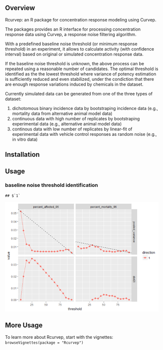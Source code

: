 
Overview
--------

Rcurvep: an R package for concentration response modeling using Curvep.

The packages provides an R interface for processing concentration response data using Curvep, a response noise filtering algorithm.

With a predefined baseline noise threshold (or minimum response threshold) in an experiment, it allows to calculate activity (with confidence interval) based on original or simulated concentration response data.

If the baseline noise threshold is unknown, the above process can be repeated using a reasonable number of candidates. The optimal threshold is identified as the the lowest threshold where variance of potency estimation is sufficiently reduced and even stabilized, under the condiction that there are enough response variations induced by chemicals in the dataset.

Currently simulated data can be generated from one of the three types of dataset:

1.  dichotomous binary incidence data by bootstraping incidence data (e.g., mortality data from alternative animal model data)
2.  continuous data with high number of replicates by bootstraping experimental data (e.g., alternative animal model data)
3.  continous data with low number of replicates by linear-fit of experimental data with vehicle control responses as random noise (e.g., in vitro data)

Installation
------------

Usage
-----

### baseline noise threshold identification

    ## $`1`

![](README_figs/README-unnamed-chunk-2-1.png)

More Usage
----------

To learn more about Rcurvep, start with the vignettes: `browseVignettes(package = "Rcurvep")`
